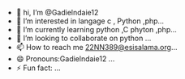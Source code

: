 - 👋 hi, I’m @Gadielndaie12
- 👀 I’m interested in langage c , Python ,php...
- 🌱 I’m currently learning python ,C phyton ,php...
- 💞️ I’m looking to collaborate on python ...
- 📫 How to reach me 22NN389@esisalama.org...
- 😄 Pronouns:Gadielndaie12 ...
- ⚡ Fun fact: ...

<!---
Gadielndaie12/Gadielndaie12 is a ✨ special ✨ repository because its `README.md` (this file) appears on your GitHub profile.
You can click the Preview link to take a look at your changes.
--->
